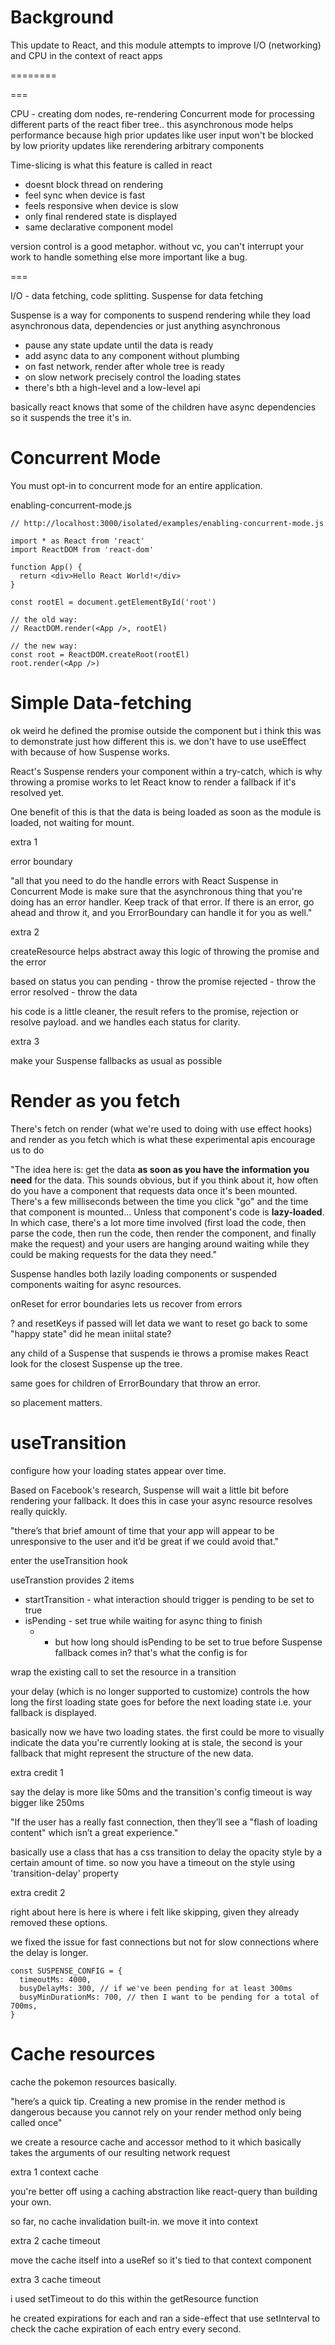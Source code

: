 # Background

This update to React, and this module attempts to improve I/O (networking) and
CPU in the context of react apps

========

===

CPU - creating dom nodes, re-rendering Concurrent mode for processing different
parts of the react fiber tree.. this asynchronous mode helps performance because
high prior updates like user input won't be blocked by low priority updates like
rerendering arbitrary components

Time-slicing is what this feature is called in react

- doesnt block thread on rendering
- feel sync when device is fast
- feels responsive when device is slow
- only final rendered state is displayed
- same declarative component model

version control is a good metaphor. without vc, you can't interrupt your work to
handle something else more important like a bug.

===

I/O - data fetching, code splitting. Suspense for data fetching

Suspense is a way for components to suspend rendering while they load
asynchronous data, dependencies or just anything asynchronous

- pause any state update until the data is ready
- add async data to any component without plumbing
- on fast network, render after whole tree is ready
- on slow network precisely control the loading states
- there's bth a high-level and a low-level api

basically react knows that some of the children have async dependencies so it
suspends the tree it's in.

# Concurrent Mode

You must opt-in to concurrent mode for an entire application.

enabling-concurrent-mode.js

```
// http://localhost:3000/isolated/examples/enabling-concurrent-mode.js

import * as React from 'react'
import ReactDOM from 'react-dom'

function App() {
  return <div>Hello React World!</div>
}

const rootEl = document.getElementById('root')

// the old way:
// ReactDOM.render(<App />, rootEl)

// the new way:
const root = ReactDOM.createRoot(rootEl)
root.render(<App />)
```

# Simple Data-fetching

ok weird he defined the promise outside the component but i think this was to
demonstrate just how different this is. we don't have to use useEffect with
because of how Suspense works.

React's Suspense renders your component within a try-catch, which is why
throwing a promise works to let React know to render a fallback if it's resolved
yet.

One benefit of this is that the data is being loaded as soon as the module is
loaded, not waiting for mount.

extra 1

error boundary

"all that you need to do the handle errors with React Suspense in Concurrent
Mode is make sure that the asynchronous thing that you're doing has an error
handler. Keep track of that error. If there is an error, go ahead and throw it,
and you ErrorBoundary can handle it for you as well."

extra 2

createResource helps abstract away this logic of throwing the promise and the
error

based on status you can pending - throw the promise rejected - throw the error
resolved - throw the data

his code is a little cleaner, the result refers to the promise, rejection or
resolve payload. and we handles each status for clarity.

extra 3

make your Suspense fallbacks as usual as possible

# Render as you fetch

There's fetch on render (what we're used to doing with use effect hooks) and
render as you fetch which is what these experimental apis encourage us to do

"The idea here is: get the data **as soon as you have the information you need**
for the data. This sounds obvious, but if you think about it, how often do you
have a component that requests data once it's been mounted. There's a few
milliseconds between the time you click "go" and the time that component is
mounted... Unless that component's code is **lazy-loaded**. In which case,
there's a lot more time involved (first load the code, then parse the code, then
run the code, then render the component, and finally make the request) and your
users are hanging around waiting while they could be making requests for the
data they need."

Suspense handles both lazily loading components or suspended components waiting
for async resources.

onReset for error boundaries lets us recover from errors

? and resetKeys if passed will let data we want to reset go back to some "happy
state" did he mean iniital state?

any child of a Suspense that suspends ie throws a promise makes React look for
the closest Suspense up the tree.

same goes for children of ErrorBoundary that throw an error.

so placement matters.

# useTransition

configure how your loading states appear over time.

Based on Facebook's research, Suspense will wait a little bit before rendering
your fallback. It does this in case your async resource resolves really quickly.

"there’s that brief amount of time that your app will appear to be unresponsive
to the user and it’d be great if we could avoid that."

enter the useTransition hook

useTranstion provides 2 items

- startTransition - what interaction should trigger is pending to be set to true
- isPending - set true while waiting for async thing to finish
  - - but how long should isPending to be set to true before Suspense fallback
      comes in? that's what the config is for

wrap the existing call to set the resource in a transition

your delay (which is no longer supported to customize) controls the how long the
first loading state goes for before the next loading state i.e. your fallback is
displayed.

basically now we have two loading states. the first could be more to visually
indicate the data you're currently looking at is stale, the second is your
fallback that might represent the structure of the new data.

extra credit 1

say the delay is more like 50ms and the transition's config timeout is way
bigger like 250ms

"If the user has a really fast connection, then they’ll see a "flash of loading
content" which isn’t a great experience."

basically use a class that has a css transition to delay the opacity style by a
certain amount of time. so now you have a timeout on the style using
'transition-delay' property

extra credit 2

right about here is here is where i felt like skipping, given they already
removed these options.

we fixed the issue for fast connections but not for slow connections where the
delay is longer.

```
const SUSPENSE_CONFIG = {
  timeoutMs: 4000,
  busyDelayMs: 300, // if we've been pending for at least 300ms
  busyMinDurationMs: 700, // then I want to be pending for a total of 700ms,
}
```
# Cache resources

cache the pokemon resources basically. 

"here’s a quick tip. Creating a new promise in the render method is dangerous because you cannot rely on your render method only being called once"

we create a resource cache and accessor method to it which basically takes the arguments of our resulting network request

extra 1 context cache

you're better off using a caching abstraction like react-query than building your own.

so far, no cache invalidation built-in. we move it into context

extra 2 cache timeout 

move the cache itself into a useRef so it's tied to that context component

extra 3 cache timeout 

i used setTimeout to do this within the  getResource function

he created expirations for each and ran a side-effect that use setInterval to check the cache expiration of each entry every second.